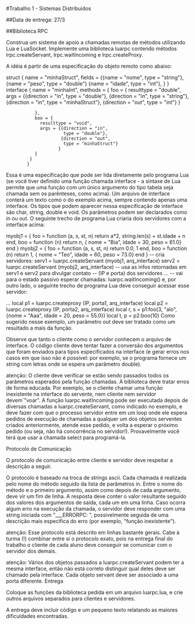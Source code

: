 #Trabalho 1 - Sistemas Distribuídos

##Data de entrega: 27/3

##Biblioteca RPC

Construa um sistema de apoio a chamadas remotas de métodos utilizando Lua e LuaSocket. Implemente uma biblioteca luarpc contendo métodos lrpc.createServant, lrpc.waitIncoming e lrpc.createProxy.

A idéia é partir de uma especificação do objeto remoto como abaixo:

struct { name = "minhaStruct",
         fields = {{name = "nome",
                    type = "string"},
                   {name = "peso",
                    type = "double"}
                   {name = "idade",
                    type = "int"},
                   }
       }
interface { name = "minhaInt",
            methods = {
               foo = {
                 resulttype = "double",
                 args = {{direction = "in",
                          type = "double"},
                         {direction = "in",
                          type = "string"},
                         {direction = "in",
                          type = "minhaStruct"},
                         {direction = "out",
                          type = "int"}
                        }

               },
               boo = {
                 resulttype = "void",
                 args = {{direction = "in",
                          type = "double"},
                         {direction = "out",
                          type = "minhaStruct"}
                        }
               }
             }
            }
           
Essa é uma especificação que pode ser lida diretamente pelo programa Lua (se você tiver definido uma função chamada interface - a sintaxe de Lua permite que uma função com um único argumento do tipo tabela seja chamada sem os parênteses, como acima). Um arquivo de interface conterá um texto como o do exemplo acima, sempre contendo apenas uma interface. Os tipos que podem aparecer nessa especificação de interface são char, string, double e void. Os parâmetros podem ser declarados como in ou out.
O seguinte trecho de programa Lua criaria dois servidores com a interface acima:

myobj1 = { foo = 
             function (a, s, st, n)
               return a*2, string.len(s) + st.idade + n
             end,
          boo = 
             function (n)
               return n, { nome = "Bia", idade = 30, peso = 61.0}
             end
        }
myobj2 = { foo = 
             function (a, s, st, n)
               return 0.0, 1
             end,
          boo = 
             function (n)
               return 1, { nome = "Teo", idade = 60, peso = 73.0}
             end
        }
-- cria servidores:
serv1 = luarpc.createServant (myobj1, arq_interface)
serv2 = luarpc.createServant (myobj2, arq_interface)
-- usa as infos retornadas em serv1 e serv2 para divulgar contato 
-- (IP e porta) dos servidores
...
-- vai para o estado passivo esperar chamadas:
luarpc.waitIncoming()
e, por outro lado, o seguinte trecho de programa Lua deve conseguir acessar esse servidor:

...
local p1 = luarpc.createproxy (IP, porta1, arq_interface)
local p2 = luarpc.createproxy (IP, porta2, arq_interface)
local r, s = p1:foo(3, "alo", {nome = "Aaa", idade = 20, peso = 55.0})
local t, p = p2:boo(10)
Como sugerido nesse exemplo, um parâmetro out deve ser tratado como um resultado a mais da função.

Observe que tanto o cliente como o servidor conhecem o arquivo de interface. O código cliente deve tentar fazer a conversão dos argumentos que foram enviados para tipos especificados na interface (e gerar erros nos casos em que isso não é possível: por exemplo, se o programa fornece um string com letras onde se espera um parâmetro double).

atenção: O cliente deve verificar se estão sendo passados todos os parâmetros esperados pela função chamadas. A biblioteca deve tratar erros de forma educada. Por exemplo, se o cliente chamar uma função inexistente na interface do servente, nem cliente nem servidor devem`"voar".
A função luarpc.waitIncoming pode ser executada depois de diversas chamadas a luarpc.createServant, como indicado no exemplo, e deve fazer com que o processo servidor entre em um loop onde ele espera pedidos de execução de chamadas a qualquer um dos objetos serventes criados anteriormente, atende esse pedido, e volta a esperar o próximo pedido (ou seja, não há concorrência no servidor!). Provavelmente você terá que usar a chamada select para programá-la.

Protocolo de Comunicação

O protocolo de comunicação entre cliente e servidor deve respeitar a descrição a seguir.

O protocolo é baseado na troca de strings ascii. Cada chamada é realizada pelo nome do método seguido da lista de parâmetros in. Entre o nome do método e o primeiro argumento, assim como depois de cada argumento, deve vir um fim de linha. A resposta deve conter o valor resultante seguido dos valores dos argumentos de saída, cada um em uma linha. Caso ocorra algum erro na execução da chamada, o servidor deve responder com uma string iniciada com "___ERRORPC: ", possivelmente seguida de uma descrição mais específica do erro (por exemplo, "função inexistente").

atenção: Esse protocolo está descrito em linhas bastante gerais. Cabe à turma (!) combinar entre si o protocolo exato, pois na entrega final do trabalho o cliente de cada aluno deve conseguir se comunicar com o servidor dos demais.

atenção: Vários dos objetos passados a luarpc.createServant podem ter a mesma interface, então não está correto distinguir qual deles deve ser chamado pela interface. Cada objeto servant deve ser associado a uma porta diferente.
Entrega

Coloque as funções da biblioteca pedida em um arquivo luarpc.lua, e crie outros arquivos separados para clientes e servidores.

A entrega deve incluir código e um pequeno texto relatando as maiores dificuldades encontradas.
